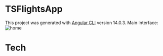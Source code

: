 # TSFlightsApp

This project was generated with [Angular CLI](https://github.com/angular/angular-cli) version 14.0.3.
Main Interface: 
![home](https://github.com/MJYin-1417/TSFlights-frontend/home.png)

# Tech
